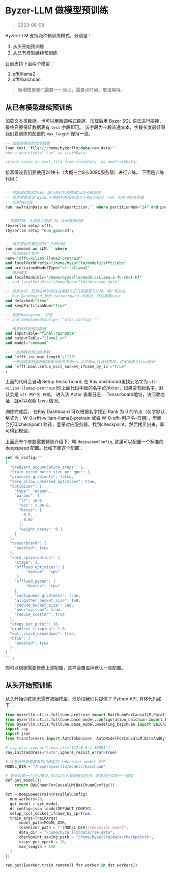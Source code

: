 # Byzer-LLM 做模型预训练

> 2023-08-08

Byzer-LLM 支持两种预训练模式，分别是：

1. 从头开始预训练
2. 从已有模型继续预训练

目前支持下面两个模型：

1. sfft/llama2
2. sfft/baichuan

> 新增模型我们需要一一验证，需要点时间，敬请期待。


## 从已有模型继续预训练

加载文本类数据。也可以用微调格式数据，加载后用 Byzer SQL 语法进行拼接，最终只要保证数据表有
`text` 字段即可。 该字段为一段普通文本，字段长度最好喝我们要训练的配置的 `max_length` 保持一致。


```sql
-- 加载收集到的文本数据
load text.`file:///home/byzerllm/data/raw_data/*`
where wholetext="true" as trainData;

select value as text,file from trainData  as newTrainData;
```

接着假设我们要使用24块卡（大概三台8卡3090服务器）进行训练。
下面是训练代码：

```sql

-- 把数据切割成24份，因为我们后续要用24块卡来训练
-- 这里需要保证 Byzer引擎的所在服务器至少有24+CPU 可用，否则可能会导致
-- 任务hang住
run newTrainData as TableRepartition.`` where partitionNum="24" and partitionCols="file" as finalTrainData;


--设置环境，比如总共使用 24 块卡做预训练
!byzerllm setup sfft;
!byzerllm setup "num_gpus=24";


-- 指定原始的模型进行二次预训练
run command as LLM.`` where 
-- 给训练起个名字
name="sfft-wiliam-llama2-pretrain"
and localPathPrefix="/home/byzerllm/models/sfft/jobs"
and pretrainedModelType="sfft/llama2"
-- 原始模型
and localModelDir="/home/byzerllm/models/Llama-2-7b-chat-hf"
-- and localDataDir="/home/byzerllm/data/raw_data"

-- 异步执行，因为这种训练往往需要几天几周甚至几个月。用户可以在
-- Ray Dashboard 找到 tensorboard 的地址，然后观察Loss
and detached="true"
and keepPartitionNum="true"

-- 配置deepspeed, 可选
-- and deepspeedConfig='''${ds_config}'''

-- 用来做预训练的数据
and inputTable="finalTrainData"
and outputTable="llama2_cn"
and model="command"

-- 一些特殊的预训练参数
and `sfft.int.max_length`="128"
-- 一些异构服务器网络设备号命名不统一，会导致ncll通信失败，这里设置为true就好
and `sfft.bool.setup_nccl_socket_ifname_by_ip`="true"
;
```

上面的代码会自动 Setup tensorboard, 在 Ray dashboard里找到名字为 `sfft-wiliam-llama2-pretrain`(你上面代码中起的名字)的Actor，如果没有起名字，默认会是 `sft-用户名-日期`。 进入该 Actor 查看日志， Tensorboard地址，访问改地址，就可以观察 Loss 情况。


训练完成后， 在Ray Dashboard 可以根据名字找到 Rank 为 0 的节点（名字默认格式为：W-0-sfft-wiliam-llama2-pretrain 或者 W-0-sfft-用户名-日期），里面会打印checkpoint 路径，登录对应服务器，找到checkpoint。然后拷贝出来，即可得到模型。

上面还有个参数需要特别介绍下，叫 `deepspeedConfig`, 这里可以配置一个标准的 deepspeed 配置。比如下面这个配置：

```sql
set ds_config='''
{
  "gradient_accumulation_steps": 1,
  "train_micro_batch_size_per_gpu": 1,
  "prescale_gradients": false,
  "zero_allow_untested_optimizer": true,
  "optimizer": {
    "type": "AdamW",
    "params": {
      "lr": 1e-8,
      "eps": 1.0e-8,
      "betas": [
        0.9,
        0.95
      ],
      "weight_decay": 0.1
    }
  },
  "tensorboard": {
    "enabled": true
  },
  "zero_optimization": {
    "stage": 3,
    "offload_optimizer": {
         "device": "cpu"         
     },           
    "offload_param": {
         "device": "cpu"
    },
    "contiguous_gradients": true,
    "allgather_bucket_size": 1e8,
    "reduce_bucket_size": 1e8,
    "overlap_comm": true,
    "reduce_scatter": true
  },
  "steps_per_print": 16,
  "gradient_clipping": 1.0,
  "wall_clock_breakdown": true,
  "bf16": {
    "enabled": true
  }
}
''';
```

你可以根据需要修改上述配置，这样会覆盖掉默认一些配置。


## 从头开始预训练

从头开始训练则无需有初始模型，现阶段我们只提供了 Python API, 具体代码如下：

```python
from byzerllm.utils.fulltune.pretrain import BaiChuanForCausalLM,ParallelConfig,TrainArgs
from byzerllm.utils.fulltune.base_model.configuration_baichuan import BaiChuanConfig
from byzerllm.utils.fulltune.base_model.modeling_baichuan import BaiChuanForCausalLM
import ray
import json
from transformers import AutoTokenizer, AutoModelForCausalLM,BitsAndBytesConfig

# ray.util.connect(conn_str="127.0.0.1:10001")
ray.init(address="auto",ignore_reinit_error=True)

# 注意该目录需要有百川模型的 tokenizer.model 文件
MODEL_DIR = "/home/byzerllm/models/baichuan"

# 重头构建一个百川模型,你可以引入其他模型的包，或者自己实现一个模型
def get_model():
    return BaiChuanForCausalLM(BaiChuanConfig())    

dst = DeepSpeedTrain(ParallelConfig(
  num_workers=16,
  get_model = get_model,
  ds_config=json.loads(DEFUALT_CONFIG),  
  setup_nccl_socket_ifname_by_ip=True,
  train_args=TrainArgs(
      model_path=MODEL_DIR,
      tokenizer_path = f"{MODEL_DIR}/tokenizer.model",
      data_dir = "/home/byzerllm/data/raw_data",  
      checkpoint_saving_path = "/home/byzerllm/data/checkpoints",   
      steps_per_epoch = 10,
      max_length = 128
  )
))

ray.get([worker.train.remote() for worker in dst.workers])
```
